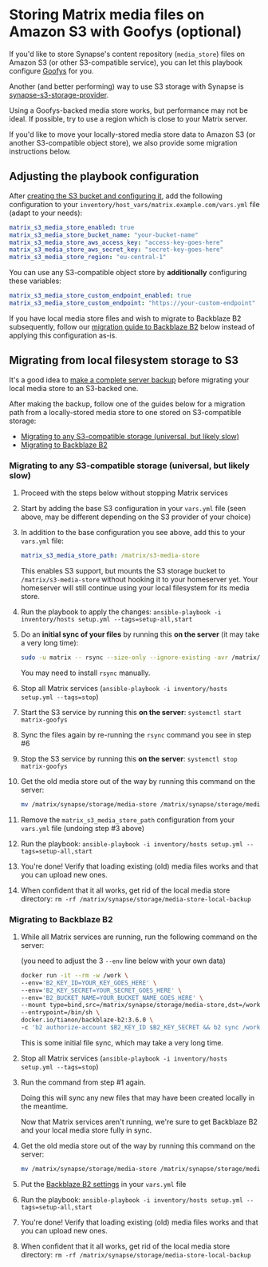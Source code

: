 # Storing Matrix media files on Amazon S3 with Goofys (optional)

If you'd like to store Synapse's content repository (`media_store`) files on Amazon S3 (or other S3-compatible service), you can let this playbook configure [Goofys](https://github.com/kahing/goofys) for you.

Another (and better performing) way to use S3 storage with Synapse is [synapse-s3-storage-provider](configuring-playbook-synapse-s3-storage-provider.md).

Using a Goofys-backed media store works, but performance may not be ideal. If possible, try to use a region which is close to your Matrix server.

If you'd like to move your locally-stored media store data to Amazon S3 (or another S3-compatible object store), we also provide some migration instructions below.

## Adjusting the playbook configuration

After [creating the S3 bucket and configuring it](configuring-playbook-s3.md#bucket-creation-and-security-configuration), add the following configuration to your `inventory/host_vars/matrix.example.com/vars.yml` file (adapt to your needs):

```yaml
matrix_s3_media_store_enabled: true
matrix_s3_media_store_bucket_name: "your-bucket-name"
matrix_s3_media_store_aws_access_key: "access-key-goes-here"
matrix_s3_media_store_aws_secret_key: "secret-key-goes-here"
matrix_s3_media_store_region: "eu-central-1"
```

You can use any S3-compatible object store by **additionally** configuring these variables:

```yaml
matrix_s3_media_store_custom_endpoint_enabled: true
matrix_s3_media_store_custom_endpoint: "https://your-custom-endpoint"
```

If you have local media store files and wish to migrate to Backblaze B2 subsequently, follow our [migration guide to Backblaze B2](#migrating-to-backblaze-b2) below instead of applying this configuration as-is.


## Migrating from local filesystem storage to S3

It's a good idea to [make a complete server backup](faq.md#how-do-i-backup-the-data-on-my-server) before migrating your local media store to an S3-backed one.

After making the backup, follow one of the guides below for a migration path from a locally-stored media store to one stored on S3-compatible storage:

- [Migrating to any S3-compatible storage (universal, but likely slow)](#migrating-to-any-s3-compatible-storage-universal-but-likely-slow)
- [Migrating to Backblaze B2](#migrating-to-backblaze-b2)

### Migrating to any S3-compatible storage (universal, but likely slow)

1. Proceed with the steps below without stopping Matrix services

2. Start by adding the base S3 configuration in your `vars.yml` file (seen above, may be different depending on the S3 provider of your choice)

3. In addition to the base configuration you see above, add this to your `vars.yml` file:

    ```yaml
    matrix_s3_media_store_path: /matrix/s3-media-store
    ```

    This enables S3 support, but mounts the S3 storage bucket to `/matrix/s3-media-store` without hooking it to your homeserver yet. Your homeserver will still continue using your local filesystem for its media store.

4. Run the playbook to apply the changes: `ansible-playbook -i inventory/hosts setup.yml --tags=setup-all,start`

5. Do an **initial sync of your files** by running this **on the server** (it may take a very long time):

    ```sh
    sudo -u matrix -- rsync --size-only --ignore-existing -avr /matrix/synapse/storage/media-store/. /matrix/s3-media-store/.
    ```

    You may need to install `rsync` manually.

6. Stop all Matrix services (`ansible-playbook -i inventory/hosts setup.yml --tags=stop`)

7. Start the S3 service by running this **on the server**: `systemctl start matrix-goofys`

8. Sync the files again by re-running the `rsync` command you see in step #6

9. Stop the S3 service by running this **on the server**: `systemctl stop matrix-goofys`

10. Get the old media store out of the way by running this command on the server:

    ```sh
    mv /matrix/synapse/storage/media-store /matrix/synapse/storage/media-store-local-backup
    ```

11. Remove the `matrix_s3_media_store_path` configuration from your `vars.yml` file (undoing step #3 above)

12. Run the playbook: `ansible-playbook -i inventory/hosts setup.yml --tags=setup-all,start`

13. You're done! Verify that loading existing (old) media files works and that you can upload new ones.

14. When confident that it all works, get rid of the local media store directory: `rm -rf /matrix/synapse/storage/media-store-local-backup`


### Migrating to Backblaze B2

1. While all Matrix services are running, run the following command on the server:

    (you need to adjust the 3 `--env` line below with your own data)

    ```sh
    docker run -it --rm -w /work \
    --env='B2_KEY_ID=YOUR_KEY_GOES_HERE' \
    --env='B2_KEY_SECRET=YOUR_SECRET_GOES_HERE' \
    --env='B2_BUCKET_NAME=YOUR_BUCKET_NAME_GOES_HERE' \
    --mount type=bind,src=/matrix/synapse/storage/media-store,dst=/work,ro \
    --entrypoint=/bin/sh \
    docker.io/tianon/backblaze-b2:3.6.0 \
    -c 'b2 authorize-account $B2_KEY_ID $B2_KEY_SECRET && b2 sync /work b2://$B2_BUCKET_NAME --skipNewer'
    ```

    This is some initial file sync, which may take a very long time.

2. Stop all Matrix services (`ansible-playbook -i inventory/hosts setup.yml --tags=stop`)

3. Run the command from step #1 again.

    Doing this will sync any new files that may have been created locally in the meantime.

    Now that Matrix services aren't running, we're sure to get Backblaze B2 and your local media store fully in sync.

4. Get the old media store out of the way by running this command on the server:

    ```sh
    mv /matrix/synapse/storage/media-store /matrix/synapse/storage/media-store-local-backup
    ```

5. Put the [Backblaze B2 settings](configuring-playbook-s3.md#backblaze-b2) in your `vars.yml` file

6. Run the playbook: `ansible-playbook -i inventory/hosts setup.yml --tags=setup-all,start`

7. You're done! Verify that loading existing (old) media files works and that you can upload new ones.

8. When confident that it all works, get rid of the local media store directory: `rm -rf /matrix/synapse/storage/media-store-local-backup`
